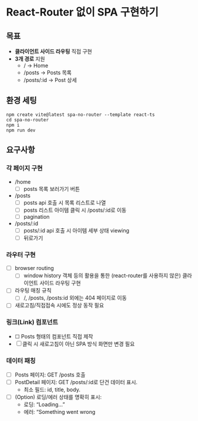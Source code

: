 # React-Router 없이 SPA 구현하기

## 목표

- **클라이언트 사이드 라우팅** 직접 구현
- **3개 경로** 지원
  - / -> Home
  - /posts -> Posts 목록
  - /posts/:id -> Post 상세

## 환경 세팅

```
npm create vite@latest spa-no-router --template react-ts
cd spa-no-router
npm i
npm run dev
```

## 요구사항

### 각 페이지 구현

- /home
  - [ ] posts 목록 보러가기 버튼
- /posts
  - [ ] posts api 호출 시 목록 리스트로 나열
  - [ ] posts 리스트 아이템 클릭 시 /posts/:id로 이동
  - [ ] pagination
- /posts/:id
  - [ ] posts/:id api 호출 시 아이템 세부 상태 viewing
  - [ ] 뒤로가기

### 라우터 구현

- [ ] browser routing
  - [ ] window history 객체 등의 활용을 통한 (react-router를 사용하지 않은) 클라이언트 사이드 라우팅 구현
- [ ] 라우팅 매칭 규칙
  - [ ] /, /posts, /posts:id 외에는 404 페이지로 이동
- [ ] 새로고침/직접접속 시에도 정상 동작 필요

### 링크(Link) 컴포넌트

- [ ] <Link to="/posts">Posts</Link> 형태의 컴포넌트 직접 제작
- [ ] 클릭 시 새로고침이 아닌 SPA 방식 화면만 변경 필요

### 데이터 패칭

- [ ] Posts 페이지: GET /posts 호출
- [ ] PostDetail 페이지: GET /posts/:id로 단건 데이터 표시.
  - 최소 필드: id, title, body.
- [ ] (Option) 로딩/에러 상태를 명확히 표시:
  - 로딩: “Loading…”
  - 에러: “Something went wrong
